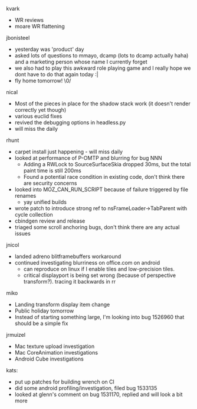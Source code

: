 kvark
  * WR reviews
  * moare WR flattening

jbonisteel
  * yesterday was 'product' day
  * asked lots of questions to mmayo, dcamp (lots to dcamp actually haha) and a marketing person whose name I currently forget
  * we also had to play this awkward role playing game and I really hope we dont have to do that again today :|
  * fly home tomorrow! \0/

nical
  * Most of the pieces in place for the shadow stack work (it doesn't render correctly yet though)
  * various euclid fixes
  * revived the debugging options in headless.py
  * will miss the daily

rhunt
  * carpet install just happening - will miss daily
  * looked at performance of P-OMTP and blurring for bug NNN
    * Adding a RWLock to SourceSurfaceSkia dropped 30ms, but the total paint time is still 200ms
    * Found a potential race condition in existing code, don't think there are security concerns
  * looked into MOZ_CAN_RUN_SCRIPT because of failure triggered by file renames
    * yay unified builds
  * wrote patch to introduce strong ref to nsFrameLoader->TabParent with cycle collection
  * cbindgen review and release
  * triaged some scroll anchoring bugs, don't think there are any actual issues

jnicol
  * landed adreno blitframebuffers workaround
  * continued investigating blurriness on office.com on android
    * can reproduce on linux if I enable tiles and low-precision tiles.
    * critical displayport is being set wrong (because of perspective transform?). tracing it backwards in rr

miko
  * Landing transform display item change
  * Public holiday tomorrow
  * Instead of starting something large, I'm looking into bug 1526960 that should be a simple fix


jrmuizel
  * Mac texture upload investigation
  * Mac CoreAnimation investigations
  * Android Cube investigations

kats:
  * put up patches for building wrench on CI
  * did some android profiling/investigation, filed bug 1533135
  * looked at glenn's comment on bug 1531170, replied and will look a bit more
